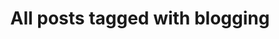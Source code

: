 ---
layout: tag
title: "All posts tagged with blogging"
permalink: /weblog/tags/blogging/
taxonomy: blogging
---